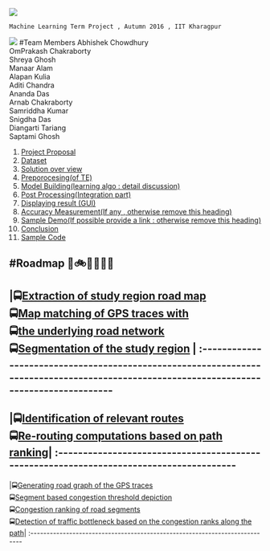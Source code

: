 ![](https://github.com/cs60050/MacTrackz/blob/master/Picture/logo.jpg)

    Machine Learning Term Project , Autumn 2016 , IIT Kharagpur

![](https://github.com/cs60050/MacTrackz/blob/master/Picture/rush_hour_traffic_cartoon_corr.jpg)
#Team Members
  Abhishek Chowdhury <br />
  OmPrakash Chakraborty <br /> 
  Shreya Ghosh <br />
  Manaar Alam <br />
  Alapan Kulia <br />
  Aditi Chandra <br />
  Ananda Das <br />
  Arnab Chakraborty <br />
  Samriddha Kumar <br />
  Snigdha Das <br />
  Diangarti Tariang <br />
  Saptami Ghosh<br /> 



    
1. [ Project Proposal ](https://github.com/cs60050/MacTrackz/blob/master/Docs/Project_Proposal.md) 
2. [Dataset](https://github.com/cs60050/MacTrackz/tree/master/Sample-Data) 
3. [Solution over view]()
4. [Preporocesing(of TE)]()
5. [Model Building(learning algo : detail discussion)]()
6. [Post Processing(Integration part)]()
7. [Displaying result (GUI)]()
8. [Accuracy Measurement(If any , otherwise remove this heading)]()
9. [Sample Demo(If possible provide a link : otherwise remove this heading)]()
10. [Conclusion]()              
11. [Sample Code]()

#Roadmap :vertical_traffic_light::bike::minibus::truck::car::tractor:
----------------------------------------------------------------------------------------------------------------------------------------
|:oncoming_bus:[Extraction of study region road map]() <br />:oncoming_bus:[Map matching of GPS traces with]()<br />:oncoming_bus:[the underlying road network]()<br />:oncoming_bus:[Segmentation of the study region]() |
:---------------------------------------------------------------------------------------------------------------------------------------                                                                                                         
--------------------------------------------------------------------------------------------------------------
|:oncoming_bus:[Identification of relevant routes]()<br />:oncoming_bus:[Re-routing computations based on path ranking]()|
:---------------------------------------------------------------------------------------
-------------------------------------------------------------------------------------------------------------
|:oncoming_bus:[Generating road graph of the GPS traces]()<br />:oncoming_bus:[Segment based congestion threshold depiction]()<br />:oncoming_bus:[Congestion ranking of road segments]()<br />:oncoming_bus:[Detection of traffic bottleneck based on the congestion ranks along the path]()|
:---------------------------------------------------------------------------
